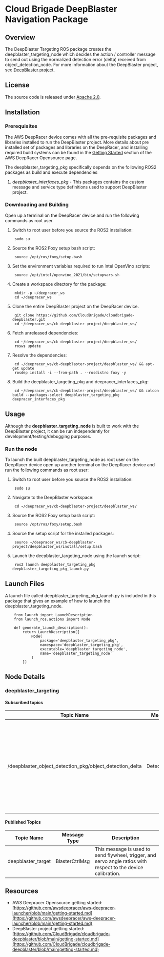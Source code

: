 # Cloud Brigade DeepBlaster Navigation Package

## Overview

The DeepBlaster Targeting ROS package creates the deepblaster_targeting_node which decides the action / controller message to send out using the normalized detection error (delta) received from object_detection_node. For more information about the DeepBlaster project, see [DeepBlaster project](https://github.com/CloudBrigade/cloudbrigade-deepblaster).

## License

The source code is released under [Apache 2.0](https://www.apache.org/licenses/LICENSE-2.0).

## Installation

### Prerequisites

The AWS DeepRacer device comes with all the pre-requisite packages and libraries installed to run the DeepBlaster project. More details about pre installed set of packages and libraries on the DeepRacer, and installing required build systems can be found in the [Getting Started](https://github.com/awsdeepracer/aws-deepracer-launcher/blob/main/getting-started.md) section of the AWS DeepRacer Opensource page.

The deepblaster_targeting_pkg specifically depends on the following ROS2 packages as build and execute dependencies:

1. *deepblaster_interfaces_pkg* - This packages contains the custom message and service type definitions used to support DeepBlaster project.

### Downloading and Building

Open up a terminal on the DeepRacer device and run the following commands as root user.

1. Switch to root user before you source the ROS2 installation:

        sudo su

1. Source the ROS2 Foxy setup bash script:

        source /opt/ros/foxy/setup.bash

1. Set the environment variables required to run Intel OpenVino scripts:

        source /opt/intel/openvino_2021/bin/setupvars.sh

1. Create a workspace directory for the package:

        mkdir -p ~/deepracer_ws
        cd ~/deepracer_ws

1. Clone the entire DeepBlaster project on the DeepRacer device.

        git clone https://github.com/CloudBrigade/cloudbrigade-deepblaster.git
        cd ~/deepracer_ws/cb-deepblaster-project/deepblaster_ws/

1. Fetch unreleased dependencies:

        cd ~/deepracer_ws/cb-deepblaster-project/deepblaster_ws/
        rosws update

1. Resolve the dependencies:

        cd ~/deepracer_ws/cb-deepblaster-project/deepblaster_ws/ && apt-get update
        rosdep install -i --from-path . --rosdistro foxy -y

1. Build the deepblaster_targeting_pkg and deepracer_interfaces_pkg:

        cd ~/deepracer_ws/cb-deepblaster-project/deepblaster_ws/ && colcon build --packages-select deepblaster_targeting_pkg deepracer_interfaces_pkg


## Usage

Although the **deepblaster_targeting_node** is built to work with the DeepBlaster project, it can be run independently for development/testing/debugging purposes.

### Run the node

To launch the built deepblaster_targeting_node as root user on the DeepRacer device open up another terminal on the DeepRacer device and run the following commands as root user:

1. Switch to root user before you source the ROS2 installation:

        sudo su

1. Navigate to the DeepBlaster workspace:

        cd ~/deepracer_ws/cb-deepblaster-project/deepblaster_ws/

1. Source the ROS2 Foxy setup bash script:

        source /opt/ros/foxy/setup.bash

1. Source the setup script for the installed packages:

        source ~/deepracer_ws/cb-deepblaster-project/deepblaster_ws/install/setup.bash

1. Launch the deepblaster_targeting_node using the launch script:

        ros2 launch deepblaster_targeting_pkg deepblaster_targeting_pkg_launch.py

## Launch Files

A launch file called deepblaster_targeting_pkg_launch.py is included in this package that gives an example of how to launch the deepblaster_targeting_node.

        from launch import LaunchDescription
        from launch_ros.actions import Node

        def generate_launch_description():
            return LaunchDescription([
                Node(
                    package='deepblaster_targeting_pkg',
                    namespace='deepblaster_targeting_pkg',
                    executable='deepblaster_targeting_node',
                    name='deepblaster_targeting_node'
                )
            ])


## Node Details

### deepblaster_targeting

#### Subscribed topics

| Topic Name | Message Type | Description |
|----------- | ------------ | ----------- |
|/deepblaster_object_detection_pkg/object_detection_delta|DetectionDeltaMsg|Message with Object Detection normalized error (delta) of the detected object from the target (reference) position with respect to x and y axes.|

#### Published Topics

| Topic Name | Message Type | Description |
| ---------- | ------------ | ----------- |
|deepblaster_target|BlasterCtrlMsg|This message is used to send flywheel, trigger, and servo angle ratios with respect to the device calibration.|

## Resources

* AWS Deepracer Opensource getting started: [https://github.com/awsdeepracer/aws-deepracer-launcher/blob/main/getting-started.md](https://github.com/awsdeepracer/aws-deepracer-launcher/blob/main/getting-started.md)
* DeepBlaster project getting started: [https://github.com/CloudBrigade/cloudbrigade-deepblaster/blob/main/getting-started.md](https://github.com/CloudBrigade/cloudbrigade-deepblaster/blob/main/getting-started.md)
